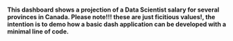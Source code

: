 #### This dashboard shows a projection of a Data Scientist salary for several provinces in Canada. Please note!!! these are just ficitious values!, the intention is to demo how a basic dash application can be developed with a minimal line of code.
